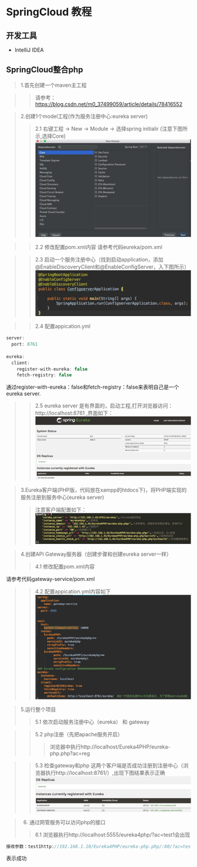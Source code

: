 # SpringCloud 教程
## 开发工具
* IntelliJ IDEA

## SpringCloud整合php
> 1.首先创建一个maven主工程

>> 请参考：https://blog.csdn.net/m0_37499059/article/details/78416552

> 2.创建1个model工程(作为服务注册中心:eureka server)
>> 2.1 右键工程 -> New -> Module -> 选择spring initialir (注意下图所示,选择Core)
	![](image/1.jpg)
	
>> 2.2 修改配置pom.xml内容
  请参考代码eureka/pom.xml

>> 2.3 启动一个服务注册中心（找到启动application，添加@EnableDiscoveryClient和@EnableConfigServer，入下图所示）
  ![](image/2.jpg)
  
>> 2.4 配置appication.yml
  
  ```java
  server:
  	port: 8761

  eureka:
  	client:
      register-with-eureka: false
      fetch-registry: false

  ```
   通过register-with-eureka：false和fetch-registry：false来表明自己是一个eureka server.
   
>> 2.5 eureka server 是有界面的，启动工程,打开浏览器访问： 
http://localhost:8761 ,界面如下：
![](image/3.png)   

> 3.Eureka客户端(PHP版，代码放在xampp的htdocs下)，将PHP端实现的服务注册到服务中心(eureka server)
>> 注意客户端配置如下：
![](image/4.png)

> 4.创建API Gateway服务器（创建步骤和创建eureka server一样）
>> 4.1 修改配置pom.xml内容
  
  请参考代码gateway-service/pom.xml
>> 4.2 配置appication.yml内容如下
![](image/5.png) 

> 5.运行整个项目
>> 5.1 依次启动服务注册中心（eureka） 和 gateway

>> 5.2 php注册（先把apache服务开启）
>>> 浏览器中执行http://localhost/Eureka4PHP/eureka-php.php?ac=reg

>> 5.3 检查gateway和php 这两个客户端是否成功注册到注册中心（浏览器执行http://localhost:8761/）,出现下图结果表示正确
![](image/7.png) 

> 6. 通过网管服务可以访问php的接口
>> 6.1 浏览器执行http://localhost:5555/eureka4php/?ac=test1会出现

```java
接收参数：test1http://192.168.1.10/Eureka4PHP/eureka-php.php/:80/?ac=test1
```
表示成功

  
  
 